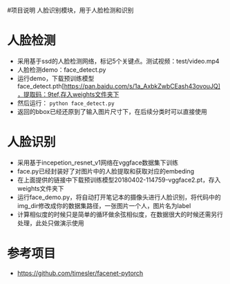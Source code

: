 #项目说明
人脸识别模块，用于人脸检测和识别
# 人脸检测
- 采用基于ssd的人脸检测网络，标记5个关键点。测试视频：test/video.mp4
- 人脸检测demo：face_detect.py
- 运行demo，下载预训练模型face_detect.pth[https://pan.baidu.com/s/1a_AxbkZwbCEash43ovouJQ]，提取码：9tef,存入weights文件夹下
- 然后运行：
`python face_detect.py`
- 返回的bbox已经还原到了输入图片尺寸下，在后续分类时可以直接使用
# 人脸识别
- 采用基于incepetion_resnet_v1网络在vggface数据集下训练
- face.py已经封装好了对图片中的人脸提取和获取对应的embeding
- 在上面提供的链接中下载预训练模型20180402-114759-vggface2.pt，存入weights文件夹下
- 运行face_demo.py，将自动打开笔记本的摄像头进行人脸识别，将代码中的img_dir修改成你的数据集路径，一张图片一个人，图片名为label
- 计算相似度的时候只是简单的循环做余弦相似度，在数据很大的时候还需另行处理，此处只做演示使用
# 参考项目
- https://github.com/timesler/facenet-pytorch
